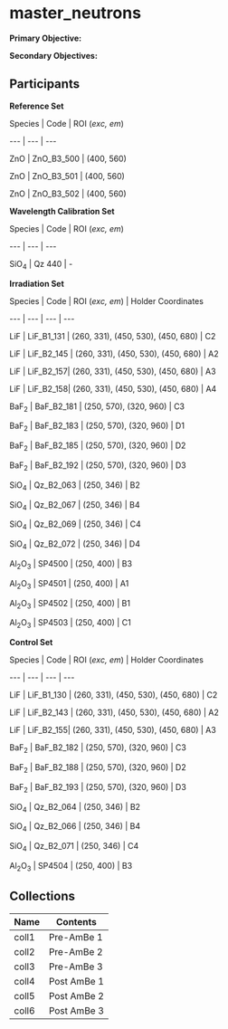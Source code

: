 # master_neutrons

**Primary Objective:**

**Secondary Objectives:**

## Participants

**Reference Set**


Species | Code | ROI (*exc, em*)

--- | --- | ---

ZnO | ZnO_B3_500 | (400, 560)

ZnO | ZnO_B3_501 | (400, 560)

ZnO | ZnO_B3_502 | (400, 560)



**Wavelength Calibration Set**


Species | Code | ROI (*exc, em*)

--- | --- | ---

SiO$_4$ | Qz 440 | -
 


**Irradiation Set**


Species | Code | ROI (*exc, em*) | Holder Coordinates

--- | --- | --- | ---

LiF | LiF_B1_131 | (260, 331), (450, 530), (450, 680) | C2

LiF | LiF_B2_145 | (260, 331), (450, 530), (450, 680) | A2

LiF | LiF_B2_157| (260, 331), (450, 530), (450, 680) | A3

LiF | LiF_B2_158| (260, 331), (450, 530), (450, 680) | A4

BaF$_2$ | BaF_B2_181 | (250, 570), (320, 960) | C3

BaF$_2$ | BaF_B2_183 | (250, 570), (320, 960) | D1

BaF$_2$ | BaF_B2_185 | (250, 570), (320, 960) | D2

BaF$_2$ | BaF_B2_192 | (250, 570), (320, 960) | D3

SiO$_4$ | Qz_B2_063 | (250, 346) | B2

SiO$_4$ | Qz_B2_067 | (250, 346) | B4

SiO$_4$ | Qz_B2_069 | (250, 346) | C4

SiO$_4$ | Qz_B2_072 | (250, 346) | D4

Al$_2$O$_3$ | SP4500 | (250, 400) | B3

Al$_2$O$_3$ | SP4501 | (250, 400) | A1

Al$_2$O$_3$ | SP4502 | (250, 400) | B1

Al$_2$O$_3$ | SP4503 | (250, 400) | C1



**Control Set**

Species | Code | ROI (*exc, em*) | Holder Coordinates

--- | --- | --- | ---

LiF | LiF_B1_130 | (260, 331), (450, 530), (450, 680) | C2

LiF | LiF_B2_143 | (260, 331), (450, 530), (450, 680) | A2

LiF | LiF_B2_155| (260, 331), (450, 530), (450, 680) | A3

BaF$_2$ | BaF_B2_182 | (250, 570), (320, 960) | C3

BaF$_2$ | BaF_B2_188 | (250, 570), (320, 960) | D2

BaF$_2$ | BaF_B2_193 | (250, 570), (320, 960) | D3

SiO$_4$ | Qz_B2_064 | (250, 346) | B2

SiO$_4$ | Qz_B2_066 | (250, 346) | B4

SiO$_4$ | Qz_B2_071 | (250, 346) | C4

Al$_2$O$_3$ | SP4504 | (250, 400) | B3

## Collections

Name | Contents
--- | ---
coll1 | Pre-AmBe 1
coll2 | Pre-AmBe 2
coll3 | Pre-AmBe 3
coll4 | Post AmBe 1
coll5 | Post AmBe 2
coll6 | Post AmBe 3